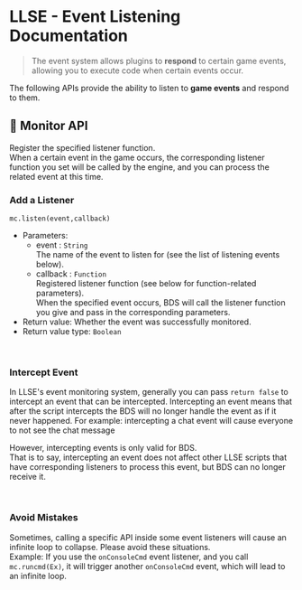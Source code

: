 # LLSE - Event Listening Documentation

> The event system allows plugins to **respond** to certain game events, allowing you to execute code when certain events occur.

The following APIs provide the ability to listen to **game events** and respond to them.

## 🔔 Monitor API

Register the specified listener function.  
When a certain event in the game occurs, the corresponding listener function you set will be called by the engine, and you can process the related event at this time.  

### Add a Listener  

`mc.listen(event,callback)`

- Parameters: 
  - event : `String`  
    The name of the event to listen for (see the list of listening events below).
  - callback : `Function`  
    Registered listener function (see below for function-related parameters).  
    When the specified event occurs, BDS will call the listener function you give and pass in the corresponding parameters.
- Return value: Whether the event was successfully monitored.
- Return value type: `Boolean` 

<br>

### Intercept Event

In LLSE's event monitoring system, generally you can pass `return false` to intercept an event that can be intercepted. Intercepting an event means that after the script intercepts the BDS will no longer handle the event as if it never happened.
For example: intercepting a chat event will cause everyone to not see the chat message  

However, intercepting events is only valid for BDS.  
That is to say, intercepting an event does not affect other LLSE scripts that have corresponding listeners to process this event, but BDS can no longer receive it.

<br>

### Avoid Mistakes

Sometimes, calling a specific API inside some event listeners will cause an infinite loop to collapse. Please avoid these situations.  
Example: If you use the `onConsoleCmd` event listener, and you call `mc.runcmd(Ex)`, it will trigger another `onConsoleCmd` event, which will lead to an infinite loop.